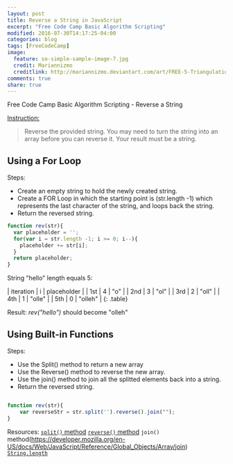 ```yaml
---
layout: post
title: Reverse a String in JavaScript
excerpt: "Free Code Camp Basic Algorithm Scripting"
modified: 2016-07-30T14:17:25-04:00
categories: blog
tags: [FreeCodeCamp]
image:
  feature: so-simple-sample-image-7.jpg
  credit: Mariannizmo
  creditlink: http://mariannizmo.deviantart.com/art/FREE-5-Triangulation-Mosaic-backgrounds-406553032
comments: true
share: true
---
```


Free Code Camp Basic Algorithm Scripting - Reverse a String

<u>Instruction:</u>

>Reverse the provided string.
>You may need to turn the string into an array before you can reverse it. Your result must be a string.

## Using a For Loop

Steps:

* Create an empty string to hold the newly created string.
* Create a FOR Loop in which the starting point is (str.length -1) which represents the last character of the string, and loops back the string. 
* Return the reversed string.


```Javascript
function rev(str){
  var placeholder = '';
  for(var i = str.length -1; i >= 0; i--){
    placeholder += str[i];
  }
  return placeholder;
}
```

String "hello" length equals 5:

| iteration | i   | placeholder |
| 1st  	| 4   | "o"         |
| 2nd   	| 3   | "ol"        |
| 3rd       | 2   | "oll"       |
| 4th       | 1   | "olle"      |
| 5th       | 0   | "olleh"     |
{: .table}

Result:
<cite>rev("hello")</cite> should become "olleh"

## Using Built-in Functions

Steps:

* Use the Split() method to return a new array
* Use the Reverse() method to reverse the new array.
* Use the join() method to join all the splitted elements back into a string.
* Return the reversed string.


```Javascript

function rev(str){
	var reverseStr = str.split('').reverse().join("");
}

```

Resources:
[`split()` method](https://developer.mozilla.org/en-US/docs/Web/JavaScript/Reference/Global_Objects/String/split)
[`reverse()` method](https://developer.mozilla.org/en-US/docs/Web/JavaScript/Reference/Global_Objects/Array/reverse)
`join()` method(https://developer.mozilla.org/en-US/docs/Web/JavaScript/Reference/Global_Objects/Array/join)
[`String.length`](https://developer.mozilla.org/en-US/docs/Web/JavaScript/Reference/Global_Objects/String/length)